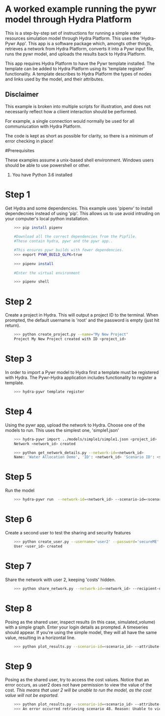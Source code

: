 # A worked example running the pywr model through Hydra Platform 
This is a step-by-step set of instructions for running a simple water resources
 simulation model through Hydra Platform. This uses the 'Hydra-Pywr App'. This app is a software package which, amongts other things, retrieves a network from Hydra Platform, converts it into a Pywr input file, runs the pywr model, and uploads the results back to Hydra Platform. 

This app requires Hydra Platform to have the Pywr template installed. The template can be added to Hydra Platform using its 'template register' functionality. A template describes to Hydra Platform the types of nodes and links used by the model, and their attributes.

## Disclaimer
This example is broken into multiple scripts for illustration, and does not necessarily reflect how a cliient interaction should be performed.

For example, a single connection would normally be used for all communiucation with Hydra Platform. 

The code is kept as short as possible for clarity, so there is a minimum of error
checking in place! 

#Prerequisites

These examples assume a unix-based shell environment. Windows users should be able
to use powershell or other.

1. You have Python 3.6 installed

# Step 1
Get Hydra and some dependencies. This example uses 'pipenv' to install dependecnies
instead of using 'pip'. This allows us to use avoid intruding on your computer's local python installation.

```bash
    >>> pip install pipenv
    
    #Download all the correct dependencies from the Pipfile.
    #These contain hydra, pywr and the pywr app..

    #This ensures pywr builds with fewer dependencies.
    >>> export PYWR_BUILD_GLPK=true
    
    >>> pipenv install
    
    #Enter the virtual environment

    >>> pipenv shell
```

# Step 2
Create a project in Hydra. This will output a project ID to the terminal.
When prompted, the default username is 'root' and the password is empty (just hit return).

```bash
    >>> python create_project.py --name="My New Project"
    Project My New Project created with ID <project_id>
```

# Step 3
In order to import a Pywr model to Hydra first a template must be registered with Hydra. The Pywr-Hydra application includes functionality to register a template.

```bash
    >>> hydra-pywr template register
```

# Step 4
Using the pywr app, upload the network to Hydra. Choose one of the models to run. This uses the simplest one, 'simple1.json'

```bash
    >>> hydra-pywr import ../models/simple1/simple1.json <project_id>
    Network <network_id> created 

    >>> python get_network_details.py --network-id=<network_id>
    Name: 'Water Allocation Demo', 'ID': <network_id> 'Scenario ID': <scenario_id>     
```

# Step 5
Run the model

```bash
    >>> hydra-pywr run  --network-id=<network_id> --scenario-id=<scenario_id>
```

# Step 6
Create a second user to test the sharing and security features

```bash
    >>> python create_user.py --username='user2' --password='secureME' 
    User <user_id> created
```

# Step 7
Share the network with user 2, keeping 'costs' hidden.

```bash
    >>> python share_network.py --network-id=<network_id> --recipient-username='user2' --hidden-attribute='cost'
```

# Step 8
Posing as the shared user, inspect results (in this case, simulated_volume) with a simple graph. Enter your login details as prompted. A timeseries should appear. If you're using the simple model, they will all have the same value, resulting in a horizontal line.

```bash
    >>> python plot_results.py --scenario-id=<scenario_id> --attribute-name=simulated_flow
```
# Step 9
Posing as the shared user, try to access the cost values. Notice that an error occurs, as user2 does
not have permission to view the value of the cost. *This means that user 2 will be unable to run the model, as the cost value will not be exported.*

```bash
    >>> python plot_results.py --scenario-id=<scenario_id> --attribute-name=cost
    >>> An error occurred retrieving scenario 48. Reason: Unable to view value for dataset cost
```
